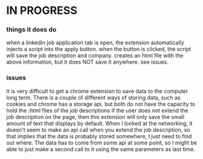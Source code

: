 # IN PROGRESS

### things it does do
when a linkedin job application tab is open, the extension automatically injects a script into the apply button.
when the button is clicked, the script will save the job description and company.
creates an html file with the above information, but it does NOT save it anywhere. see issues.

### issues
It is very difficult to get a chrome extension to save data to the computer long term. There is a couple of different ways of storing data, such as cookies and chrome has a storage api, but both do not have the capacity to hold the .html files of the job descriptions
if the user does not extend the job description on the page, then this extension will only save the small amount of text that displays by default. When I looked at the networking, it doesn't seem to make an api call when you extend the job description, so that implies
that the data is probably stored somewhere, I just need to find out where. The data has to come from some api at some point, so I might be able to just make a second call to it using the same parameters as last time.